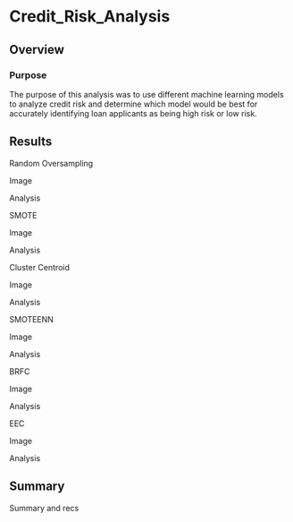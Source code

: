 # Credit_Risk_Analysis
## Overview
### Purpose
The purpose of this analysis was to use different machine learning models to analyze credit risk and determine which model would be best for accurately identifying loan applicants as being high risk or low risk.

## Results

Random Oversampling

Image

Analysis

SMOTE

Image

Analysis

Cluster Centroid

Image

Analysis

SMOTEENN

Image

Analysis

BRFC

Image

Analysis

EEC

Image

Analysis

## Summary

Summary and recs
